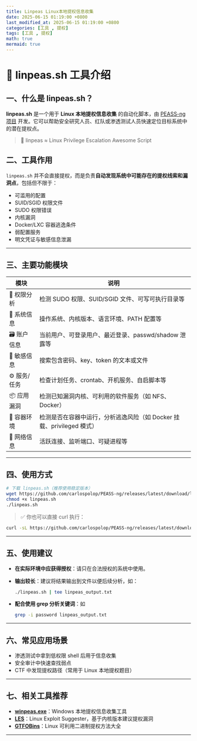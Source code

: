 ```yaml
---
title: Linpeas Linux本地提权信息收集
date: 2025-06-15 01:19:00 +0800
last_modified_at: 2025-06-15 01:19:00 +0800
categories: [工具 , 提权]
tags: [工具 , 提权]
math: true
mermaid: true
---
```


# 🧩 linpeas.sh 工具介绍

## 一、什么是 linpeas.sh？

**linpeas.sh** 是一个用于 **Linux 本地提权信息收集** 的自动化脚本，由 [PEASS-ng 项目](https://github.com/carlospolop/PEASS-ng) 开发。它可以帮助安全研究人员、红队或渗透测试人员快速定位目标系统中的潜在提权点。

> 📌 linpeas ≈ Linux Privilege Escalation Awesome Script


## 二、工具作用

`linpeas.sh` 并不会直接提权，而是负责**自动发现系统中可能存在的提权线索和漏洞点**，包括但不限于：

* 可滥用的配置
* SUID/SGID 权限文件
* SUDO 权限错误
* 内核漏洞
* Docker/LXC 容器逃逸条件
* 弱配置服务
* 明文凭证与敏感信息泄漏

---

## 三、主要功能模块

| 模块      | 说明                                           |
| ------- | -------------------------------------------- |
| 🔐 权限分析 | 检测 SUDO 权限、SUID/SGID 文件、可写可执行目录等             |
| 🧬 系统信息 | 操作系统、内核版本、语言环境、PATH 配置等                      |
| 🗃 账户信息 | 当前用户、可登录用户、最近登录、passwd/shadow 泄露等            |
| 🔎 敏感信息 | 搜索包含密码、key、token 的文本或文件                      |
| ⚙ 服务/任务 | 检查计划任务、crontab、开机服务、自启脚本等                    |
| 📦 应用漏洞 | 检测已知漏洞内核、可利用的软件服务（如 NFS、Docker）              |
| 🧱 容器环境 | 检测是否在容器中运行，分析逃逸风险（如 Docker 挂载、privileged 模式） |
| 📡 网络信息 | 活跃连接、监听端口、可疑进程等                              |

---

## 四、使用方式

```bash
# 下载 linpeas.sh（推荐使用稳定版本）
wget https://github.com/carlospolop/PEASS-ng/releases/latest/download/linpeas.sh
chmod +x linpeas.sh
./linpeas.sh
```

> ✅ 你也可以直接 curl 执行：

```bash
curl -sL https://github.com/carlospolop/PEASS-ng/releases/latest/download/linpeas.sh | bash
```
---

## 五、使用建议

* **在实际环境中应获得授权**：请只在合法授权的系统中使用。
* **输出较长**：建议将结果输出到文件以便后续分析，如：

  ```bash
  ./linpeas.sh | tee linpeas_output.txt
  ```
* **配合使用 grep 分析关键词**：如

  ```bash
  grep -i password linpeas_output.txt
  ```

---

## 六、常见应用场景

* 渗透测试中拿到低权限 shell 后用于信息收集
* 安全审计中快速查找弱点
* CTF 中发现提权路径（常用于 Linux 本地提权题目）

---

## 七、相关工具推荐

* **[winpeas.exe](https://github.com/carlospolop/PEASS-ng/tree/master/winPEAS)**：Windows 本地提权信息收集工具
* **[LES](https://github.com/mzet-/linux-exploit-suggester)**：Linux Exploit Suggester，基于内核版本建议提权漏洞
* **[GTFOBins](https://gtfobins.github.io/)**：Linux 可利用二进制提权方法大全

---

